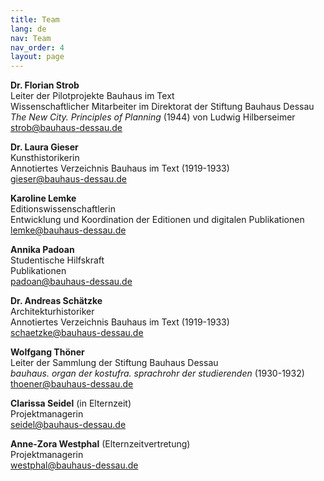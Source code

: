 ```yaml
---
title: Team
lang: de
nav: Team
nav_order: 4
layout: page
---
```


**Dr. Florian Strob**  
Leiter der Pilotprojekte Bauhaus im Text  
Wissenschaftlicher Mitarbeiter im Direktorat der Stiftung Bauhaus Dessau  
*The New City. Principles of Planning* (1944) von Ludwig Hilberseimer  
<strob@bauhaus-dessau.de>

**Dr. Laura Gieser**  
Kunsthistorikerin  
Annotiertes Verzeichnis Bauhaus im Text (1919-1933)  
<gieser@bauhaus-dessau.de>

**Karoline Lemke**  
Editionswissenschaftlerin  
Entwicklung und Koordination der Editionen und digitalen Publikationen  
<lemke@bauhaus-dessau.de>


**Annika Padoan**  
Studentische Hilfskraft  
Publikationen  
<padoan@bauhaus-dessau.de>


**Dr. Andreas Schätzke**  
Architekturhistoriker  
Annotiertes Verzeichnis Bauhaus im Text (1919-1933)  
<schaetzke@bauhaus-dessau.de>

**Wolfgang Thöner**  
Leiter der Sammlung der Stiftung Bauhaus Dessau  
*bauhaus. organ der kostufra. sprachrohr der studierenden* (1930-1932)  
<thoener@bauhaus-dessau.de>

**Clarissa Seidel** (in Elternzeit)  
Projektmanagerin  
<seidel@bauhaus-dessau.de>

**Anne-Zora Westphal** (Elternzeitvertretung)  
Projektmanagerin  
<westphal@bauhaus-dessau.de>

